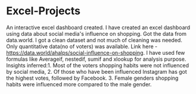 # Excel-Projects
An interactive excel dashboard created. I have created an excel dashboard using data about social media's influence on shopping. Got the data from data.world. I got a clean dataset and not much of cleaning was needed. Only quantitative data(no of voters) was available. Link here - https://data.world/ahalps/social-influence-on-shopping. I have used few formulas like Averageif, nestedif, sumif and xlookup for analysis purpose. Insights inferred:1. Most of the voters shopping habits were not influenced by social media, 2. Of those who have been influenced Instagram has got the highest votes, followed by Facebook. 3. Female genders shopping habits were influenced more compared to the male gender.
